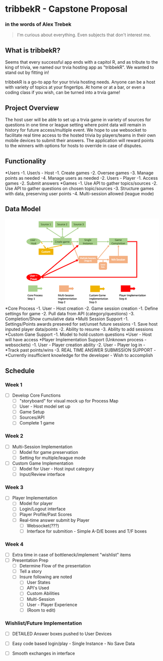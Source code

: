 # tribbekR - Capstone Proposal

### in the words of Alex Trebek
>I'm curious about everything. Even subjects that don't interest me.

## What is tribbekR?
Seems that every successful app ends with a capitol R, and as tribute to the king of trivia, we named our trvia hosting app as "tribbekR". We wanted to stand out by fitting in!

tribbekR is a go-to app for your trivia hosting needs. Anyone can be a host with variety of topics at your fingertips. At home or at a bar, or even a coding class if you wish, can be turned into a trvia game!

## Project Overview
The host user will be able to set up a trvia game in variety of sources for questions in one time or league setting where point data will remain in history for future access/multiple event. We hope to use websocket to facilitate real time access to the hosted trivia by players/teams in their own mobile devices to submit their answers. The application will reward points to the winners with options for hosts to override in case of disputes.

## Functionality
*Users
 -1. User/s - Host
     -1. Create games
     -2. Oversee games
     -3. Manage points as needed
     -4. Manage users as needed
 -2. Users - Player
     -1. Access games
     -2. Submit answers
*Games
 -1. Use API to gather topics/sources
 -2. Use API to gather questions on chosen topic/sources
 -3. Structure games with data, preserving user points
 -4. Multi-session allowed (league mode)

## Data Model
![data model for tribbekR](ProposalItems/Capston%20Proposal%20-%20Process%20Map.png)
*Core Process
 -1. User - Host creation
 -2. Game session creation
     -1. Define settings for game
     -2. Pull data from API (category/questions)
 -3. Completion/Show cumulative data
*Multi Session Support
 -1. Settings/Points awards preseved for set/unset future sessions
     -1. Save host inputed player data/points
     -2. Ability to resume
     -3. Ability to add sessions
*Custom Gane Support
 -1. Model to hold custom questions
    *User - Host will have access
*Player Implementation Support (Unknown process - websockets)
 -1. User - Player creation ability
 -2. User - Player log in
    -*Track past points/wins
 -3. REAL TIME ANSWER SUBMISSION SUPPORT
    -*Currently insufficient knowledge for the developer - Wish to accomplish

## Schedule

### Week 1
- [ ] Develop Core Functions
    - [ ] "storyboard" for visual mock up for Process Map
    - [ ] User - Host model set up
    - [ ] Game Setup
    - [ ] Sources/API
    - [ ] Complete 1 game

### Week 2
- [ ] Multi-Session Implementation
    - [ ] Model for game preservation
    - [ ] Setting for multiple/league mode
- [ ] Custom Game Implementation
    - [ ] Model for User - Host input category
    - [ ] Input/Review interface

### Week 3
- [ ] Player Implementation
    - [ ] Model for player
    - [ ] Login/Logout interface
    - [ ] Player Profile/Past Scores
    - [ ] Real-time answer submit by Player
        - [ ] Websocket(???)
        - [ ] Interface for submition - Simple A-D/E boxes and T/F boxes

### Week 4
- [ ] Extra time in case of bottleneck/implement "wishlist" items
- [ ] Presentation Prep
    - [ ] Determine Flow of the presentation
    - [ ] Tell a story
    - [ ] Insure following are noted
      - [ ] User States
      - [ ] API's Used
      - [ ] Custom Abilities
      - [ ] Multi-Session
      - [ ] User - Player Experience
      - [ ] (Room to edit)

### Wishlist/Future Implementation
- [ ] DETAILED Answer boxes pushed to User Devices
- [ ] Easy code based login/play - Single Instance - No Save Data
- [ ] Smooth exchanges in interface
 
